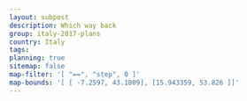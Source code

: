```yaml
---
layout: subpost
description: Which way back
group: italy-2017-plans
country: Italy
tags: 
planning: true
sitemap: false
map-filter: '[ "==", "step", 0 ]'
map-bounds: '[ [ -7.2597, 43.1009], [15.943359, 53.826 ]]'
---
```


